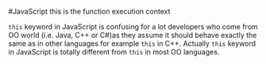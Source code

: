 #JavaScript this is the function execution context

`this` keyword in JavaScript is confusing for a lot developers who come from OO world (i.e. Java, C++ or C#)as they assume it should behave exactly the same as in other languages for example `this` in C++. Actually `this` keyword in JavaScript is totally different from `this` in most OO languages.

